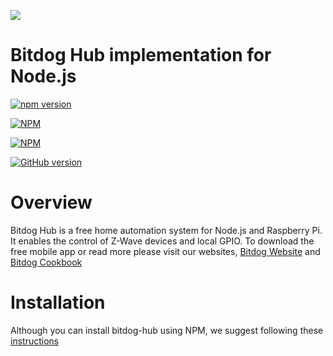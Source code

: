 ﻿![](http://s.gravatar.com/avatar/d1004ac0d5f3456f6909f9933e2980ec?s=80)  

# Bitdog Hub implementation for Node.js

[![npm version](https://badge.fury.io/js/bitdog-hub.svg)](http://badge.fury.io/js/bitdog-hub)

[![NPM](https://nodei.co/npm/bitdog-hub.png?downloads=true&downloadRank=true&stars=true)](https://nodei.co/npm/bitdog-hub/)

[![NPM](https://nodei.co/npm-dl/bitdog-hub.png?height=3)](https://nodei.co/npm/bitdog-hub/)

[![GitHub version](https://badge.fury.io/gh/bitdog-io%2Fbitdog-hub.png)](http://badge.fury.io/gh/bitdog-io%2Fbitdog-hub)


# Overview
Bitdog Hub is a free home automation system for Node.js and Raspberry Pi. It enables the control of Z-Wave devices and local GPIO. To download
the free mobile app or read more please visit our websites, [Bitdog Website](https://bitdog.io) and [Bitdog Cookbook](https://cookbook.bitdog.io)

# Installation
Although you can install bitdog-hub using NPM, we suggest following these [instructions](https://cookbook.bitdog.io/2015/08/17/register-node/) 

   
